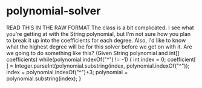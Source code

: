 # polynomial-solver
READ THIS IN THE RAW FORMAT
The class is a bit complicated.
I see what you're getting at with the String polynomial, but I'm not sure how you plan to break it up into the coefficients for each degree.
Also, I'd like to know what the highest degree will be for this solver before we get on with it. Are we going to do something like this?
(Given String polynomial and int[] coefficients)
while(polynomial.indexOf("^") != -1) {
    int index = 0;
    coefficient[ ] = Integer.parseInt(polynomial.substring(index, polynomial.indexOf("^"));
    index = polynomial.indexOf("^")+3;
    polynomial = polynomial.substring(index);
}

